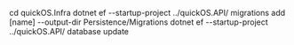 cd quickOS.Infra
dotnet ef --startup-project ../quickOS.API/ migrations add [name] --output-dir Persistence/Migrations
dotnet ef --startup-project ../quickOS.API/ database update